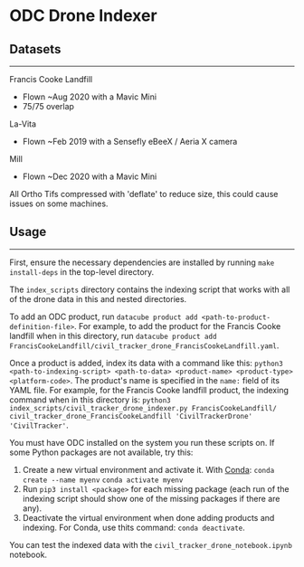 # ODC Drone Indexer

## Datasets
-----

Francis Cooke Landfill
- Flown ~Aug 2020 with a Mavic Mini 
- 75/75 overlap

La-Vita
- Flown ~Feb 2019 with a Sensefly eBeeX / Aeria X camera

Mill
- Flown ~Dec 2020 with a Mavic Mini

All Ortho Tifs compressed with 'deflate' to reduce size, this could cause issues on some machines.

## Usage
-----

First, ensure the necessary dependencies are installed by running `make install-deps`
in the top-level directory.

The `index_scripts` directory contains the indexing script that works with all of the drone data in this and nested directories.

To add an ODC product, run `datacube product add <path-to-product-definition-file>`.
For example, to add the product for the Francis Cooke landfill when in this directory, run `datacube product add FrancisCookeLandfill/civil_tracker_drone_FrancisCookeLandfill.yaml`.

Once a product is added, index its data with a command like this: `python3 <path-to-indexing-script> <path-to-data> <product-name> <product-type> <platform-code>`.
The product's name is specified in the `name:` field of its YAML file.
For example, for the Francis Cooke landfill product, the indexing command
when in this directory is: `python3 index_scripts/civil_tracker_drone_indexer.py FrancisCookeLandfill/ civil_tracker_drone_FrancisCookeLandfill 'CivilTrackerDrone' 'CivilTracker'`.

You must have ODC installed on the system you run these scripts on.
If some Python packages are not available, try this:
1. Create a new virtual environment and activate it.
   With [Conda](https://docs.conda.io/en/latest/):
   `conda create --name myenv`
   `conda activate myenv`
1. Run `pip3 install <package>` for each missing package (each run of the indexing script should show one of the missing packages if there are any).
1. Deactivate the virtual environment when done adding products and indexing.
   For Conda, use thits command: `conda deactivate`.

You can test the indexed data with the `civil_tracker_drone_notebook.ipynb` notebook.